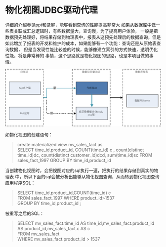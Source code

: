 # 物化视图JDBC驱动代理

详细的介绍参见ppt和录屏，能够看到查询的性能提高非常大 
如果从数据库中做一些表关联或汇总逻辑时，有些数据量大，查询慢，为了提高用户体验， 
一般是把数据预先处理好，将结果存储到物理表中，报表从这预先处理后的数据查询，但是 
如此增加了报表的开发和维护的成本，如果能够有一个功能：查询还是从原始表查询数据， 
但是当发现性能比较差的时候，能够像建立索引的方式快速，透明优化性能，将是非常棒的 
事情，这个思路就是物化视图的思路，也是本项目做的事情。 

![img1](/doc/arch.png)

如物化视图的创建语句：

> create materialized view mv_sales_fact as  
> SELECT time_id,product_id, COUNT(time_id) c , count(distinct time_id)dc, count(distinct customer_id)dcd, sum(time_id)sc 
> FROM sales_fact_1997 
> GROUP BY time_id,product_id 

当创建物化视图时，会把视图对应的sql执行一遍，把执行的结果存储到真实的物理表 
中，所以下面的sql会被分析出能够从物化视图查询，从而转到物化视图查询 
应用程序SQL： 

> SELECT time_id,product_id,COUNT(time_id) c  
> FROM sales_fact_1997 WHERE product_id>1537  
> GROUP BY time_id,product_id ; 

被重写之后的SQL：

> SELECT mv_sales_fact.time_id AS time_id,mv_sales_fact.product_id AS product_id,mv_sales_fact.c AS c  
> FROM mv_sales_fact  
> WHERE mv_sales_fact.product_id > 1537
